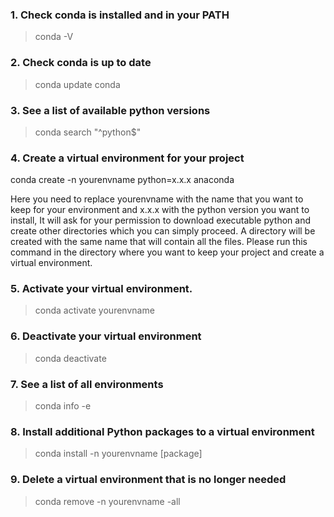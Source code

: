 ### 1. Check conda is installed and in your PATH

> conda -V

### 2. Check conda is up to date

> conda update conda

### 3. See a list of available python versions 

> conda search "^python$"

### 4. Create a virtual environment for your project

conda create -n yourenvname python=x.x.x anaconda

Here you need to replace yourenvname with the name that you want to keep for your environment and x.x.x with the python version
you want to install, It will ask for your permission to download executable python and create other directories which you can 
simply proceed. A directory will be created with the same name that will contain all the files. Please run this command in the 
directory where you want to keep your project and create a virtual environment.

### 5. Activate your virtual environment.

> conda activate yourenvname 

### 6. Deactivate your virtual environment

> conda deactivate

### 7. See a list of all environments

> conda info -e

### 8. Install additional Python packages to a virtual environment

> conda install -n yourenvname [package]

### 9. Delete a virtual environment that is no longer needed

> conda remove -n yourenvname -all

